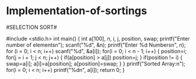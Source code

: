# Implementation-of-sortings 
#SELECTION SORT# 


#include <stdio.h>
int main()
{
int a[100], n, i, j, position, swap;
printf("Enter number of elementsn");
scanf("%d", &n);
printf("Enter %d Numbersn", n);
for (i = 0; i < n; i++)
scanf("%d", &a[i]);
for(i = 0; i < n - 1; i++)
{
position=i;
for(j = i + 1; j < n; j++)
{
if(a[position] > a[j])
position=j;
}
if(position != i)
{
swap=a[i];
a[i]=a[position];
a[position]=swap;
}
}
printf("Sorted Array:n");
for(i = 0; i < n; i++)
printf("%dn", a[i]);
return 0;
}









